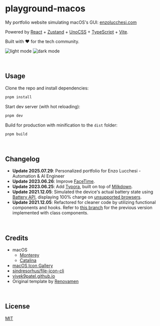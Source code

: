 # playground-macos

My portfolio website simulating macOS's GUI: [enzolucchesi.com](https://enzolucchesi.com)

Powered by [React](https://reactjs.org/) + [Zustand](https://zustand-demo.pmnd.rs/) + [UnoCSS](https://uno.antfu.me/) + [TypeScript](https://www.typescriptlang.org/) + [Vite](https://vitejs.dev/).

Built with ❤️ for the tech community.

![light mode](./public/screenshots/light.png)
![dark mode](./public/screenshots/dark.png)


&nbsp;

## Usage

Clone the repo and install dependencies:

```bash
pnpm install
```

Start dev server (with hot reloading):

```bash
pnpm dev
```

Build for production with minification to the `dist` folder:

```bash
pnpm build
```


&nbsp;

## Changelog

- **Update 2025.07.29**: Personalized portfolio for Enzo Lucchesi - Automation & AI Engineer
- **Update 2023.06.26**: Improve [FaceTime](https://support.apple.com/en-us/HT208176).
- **Update 2023.06.25**: Add [Typora](https://typora.io/), built on top of [Milkdown](https://milkdown.dev/).
- **Update 2021.12.05**: Simulated the device's actual battery state using [Battery API](https://developer.mozilla.org/en-US/docs/Web/API/Battery_Status_API), displaying 100% charge on [unsupported browsers](https://developer.mozilla.org/en-US/docs/Web/API/Battery_Status_API#browser_compatibility).
- **Update 2021.12.05**: Refactored for cleaner code by utilizing functional components and hooks. Refer to [this branch](https://github.com/lucchesi-sec/playground-macos/tree/class-component) for the previous version implemented with class components.


&nbsp;

## Credits

- macOS
  - [Monterey](https://www.apple.com/macos/monterey/)
  - [Catalina](https://www.apple.com/bw/macos/catalina/)
- [macOS Icon Gallery](https://www.macosicongallery.com/)
- [sindresorhus/file-icon-cli](https://github.com/sindresorhus/file-icon-cli)
- [vivek9patel.github.io](https://github.com/vivek9patel/vivek9patel.github.io)
- Original template by [Renovamen](https://github.com/Renovamen/playground-macos)


&nbsp;

## License

[MIT](MIT)
